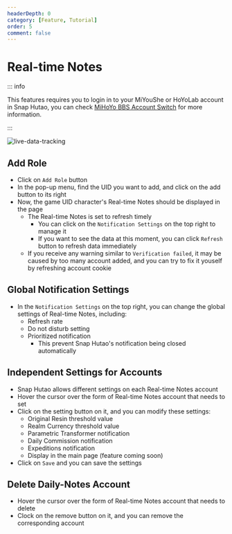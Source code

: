 ```yaml
---
headerDepth: 0
category: [Feature, Tutorial]
order: 5
comment: false
---
```


# Real-time Notes

::: info

This features requires you to login in to your MiYouShe or HoYoLab account in Snap Hutao,
you can check [MiHoYo BBS Account Switch](mhy-account-switch.html) for more information.

:::

![live-data-tracking](https://img.alicdn.com/imgextra/i2/1797064093/O1CN01tiu6aD1g6duB3mtYQ_!!1797064093.png)

## Add Role

- Click on `Add Role` button
- In the pop-up menu, find the UID you want to add, and click on the add button to its right
- Now, the game UID character's Real-time Notes should be displayed in the page
  - The Real-time Notes is set to refresh timely
    - You can click on the `Notification Settings` on the top right to manage it
    - If you want to see the data at this moment, you can click `Refresh` button to refresh data immediately
  - If you receive any warning similar to `Verification failed`, it may be caused by too many account added, and you can try to fix it youself by refreshing account cookie

## Global Notification Settings

- In the `Notification Settings` on the top right, you can change the global settings of Real-time Notes, including:
  - Refresh rate
  - Do not disturb setting
  - Prioritized notification
    - This prevent Snap Hutao's notification being closed automatically

## Independent Settings for Accounts

- Snap Hutao allows different settings on each Real-time Notes account
- Hover the cursor over the form of Real-time Notes account that needs to set
- Click on the setting button on it, and you can modify these settings:
  - Original Resin threshold value
  - Realm Currency threshold value
  - Parametric Transformer notification
  - Daily Commission notification
  - Expeditions notification
  - Display in the main page (feature coming soon)
- Click on `Save` and you can save the settings

## Delete Daily-Notes Account

- Hover the cursor over the form of Real-time Notes account that needs to delete
- Clock on the remove button on it, and you can remove the corresponding account
